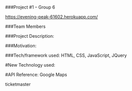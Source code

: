 ###Project #1 – Group 6

https://evening-peak-61602.herokuapp.com/

###Team Members



###Project Description:


###Motivation:


###Tech/framework used:
HTML, CSS, JavaScript, JQuery

#New Technology used:


#API Reference:
Google Maps 

ticketmaster


